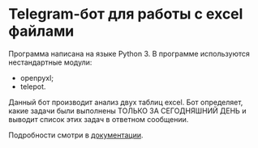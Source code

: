 # Telegram-бот для работы с excel файлами

Программа написана на языке Python 3.
В программе используются нестандартные модули:
* openpyxl;
* telepot.

Данный бот производит анализ двух таблиц excel. Бот определяет, какие задачи 
были выполнены ТОЛЬКО ЗА СЕГОДНЯШНИЙ ДЕНЬ и выводит список этих задач в ответном сообщении.

Подробности смотри в [документации](https://github.com/mamutovrm/Excel_telegram_bot/blob/master/Excel_telegrambot_%D0%BE%D0%BF%D0%B8%D1%81%D0%B0%D0%BD%D0%B8%D0%B5_%D0%9F%D0%9E.pdf).